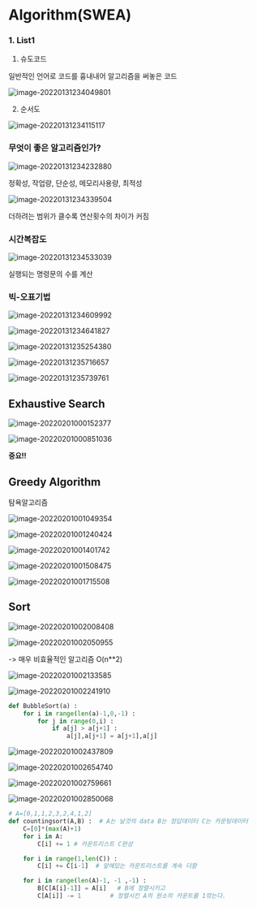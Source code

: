 # Algorithm(SWEA)

### 1. List1

1. 슈도코드

일반적인 언어로 코드를 흉내내어 알고리즘을 써놓은 코드

![image-20220131234049801](C:\Users\kiki2\AppData\Roaming\Typora\typora-user-images\image-20220131234049801.png)

2. 순서도

![image-20220131234115117](C:\Users\kiki2\AppData\Roaming\Typora\typora-user-images\image-20220131234115117.png)

### 무엇이 좋은 알고리즘인가?

![image-20220131234232880](C:\Users\kiki2\AppData\Roaming\Typora\typora-user-images\image-20220131234232880.png)

정확성, 작업량, 단순성, 메모리사용량, 최적성

![image-20220131234339504](C:\Users\kiki2\AppData\Roaming\Typora\typora-user-images\image-20220131234339504.png)

더하려는 범위가 클수록 연산횟수의 차이가 커짐

### 시간복잡도

![image-20220131234533039](C:\Users\kiki2\AppData\Roaming\Typora\typora-user-images\image-20220131234533039.png)

실행되는 명령문의  수를 계산

### 빅-오표기법

![image-20220131234609992](C:\Users\kiki2\AppData\Roaming\Typora\typora-user-images\image-20220131234609992.png)

![image-20220131234641827](C:\Users\kiki2\AppData\Roaming\Typora\typora-user-images\image-20220131234641827.png)

![image-20220131235254380](C:\Users\kiki2\AppData\Roaming\Typora\typora-user-images\image-20220131235254380.png)

![image-20220131235716657](C:\Users\kiki2\AppData\Roaming\Typora\typora-user-images\image-20220131235716657.png)

![image-20220131235739761](C:\Users\kiki2\AppData\Roaming\Typora\typora-user-images\image-20220131235739761.png)

## Exhaustive Search

![image-20220201000152377](C:\Users\kiki2\AppData\Roaming\Typora\typora-user-images\image-20220201000152377.png)

![image-20220201000851036](C:\Users\kiki2\AppData\Roaming\Typora\typora-user-images\image-20220201000851036.png)

**중요!!**

## Greedy Algorithm

탐욕알고리즘

![image-20220201001049354](C:\Users\kiki2\AppData\Roaming\Typora\typora-user-images\image-20220201001049354.png)

![image-20220201001240424](C:\Users\kiki2\AppData\Roaming\Typora\typora-user-images\image-20220201001240424.png)

![image-20220201001401742](C:\Users\kiki2\AppData\Roaming\Typora\typora-user-images\image-20220201001401742.png)

![image-20220201001508475](C:\Users\kiki2\AppData\Roaming\Typora\typora-user-images\image-20220201001508475.png)

![image-20220201001715508](C:\Users\kiki2\AppData\Roaming\Typora\typora-user-images\image-20220201001715508.png)

## Sort

![image-20220201002008408](C:\Users\kiki2\AppData\Roaming\Typora\typora-user-images\image-20220201002008408.png)

![image-20220201002050955](C:\Users\kiki2\AppData\Roaming\Typora\typora-user-images\image-20220201002050955.png)

-> 매우 비효율적인 알고리즘 O(n**2)

![image-20220201002133585](C:\Users\kiki2\AppData\Roaming\Typora\typora-user-images\image-20220201002133585.png)

![image-20220201002241910](C:\Users\kiki2\AppData\Roaming\Typora\typora-user-images\image-20220201002241910.png)

```python
def BubbleSort(a) :
    for i in range(len(a)-1,0,-1) :
        for j in range(0,i) :
            if a[j] > a[j+1] :
                a[j],a[j+1] = a[j+1],a[j]
```

![image-20220201002437809](C:\Users\kiki2\AppData\Roaming\Typora\typora-user-images\image-20220201002437809.png)

![image-20220201002654740](C:\Users\kiki2\AppData\Roaming\Typora\typora-user-images\image-20220201002654740.png)

![image-20220201002759661](C:\Users\kiki2\AppData\Roaming\Typora\typora-user-images\image-20220201002759661.png)

![image-20220201002850068](C:\Users\kiki2\AppData\Roaming\Typora\typora-user-images\image-20220201002850068.png)

```python
# A=[0,1,1,2,3,2,4,1,2]
def countingsort(A,B) :  # A는 날것의 data B는 정답데이터 C는 카운팅데이터
    C=[0]*(max(A)+1)
    for i in A:
        C[i] += 1 # 카운트리스트 C완성

    for i in range(1,len(C)) :
        C[i] += C[i-1]  # 앞에있는 카운트리스트를 계속 더함

    for i in range(len(A)-1, -1 ,-1) :
        B[C[A[i]-1]] = A[i]   # B에 정렬시키고
        C[A[i]] -= 1		# 정렬시킨 A의 원소의 카운트를 1깎는다.
              
```

